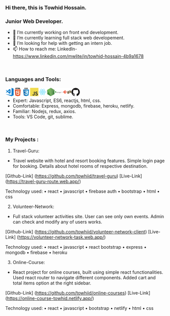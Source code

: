 ### Hi there, this is Towhid Hossain.
### Junior Web Developer.

- 🔭 I’m currently working on front end development. 
- 🌱 I’m currently learning full stack web developement.
- 🤔 I’m looking for help with getting an intern job.
- 📫 How to reach me: LinkedIn-  
 https://www.linkedin.com/mwlite/in/towhid-hossain-4b9a1678
<br/>


### Languages and Tools:

<img align="left" width="26px" src="https://raw.githubusercontent.com/github/explore/80688e429a7d4ef2fca1e82350fe8e3517d3494d/topics/visual-studio-code/visual-studio-code.png" >
<img align="left" alt="HTML5" width="26px" src="https://raw.githubusercontent.com/github/explore/80688e429a7d4ef2fca1e82350fe8e3517d3494d/topics/html/html.png" />
<img align="left" alt="CSS3" width="26px" src="https://raw.githubusercontent.com/github/explore/80688e429a7d4ef2fca1e82350fe8e3517d3494d/topics/css/css.png" />
<img align="left" alt="JavaScript" width="26px" src="https://raw.githubusercontent.com/github/explore/80688e429a7d4ef2fca1e82350fe8e3517d3494d/topics/javascript/javascript.png" />
<img align="left" alt="React" width="26px" src="https://raw.githubusercontent.com/github/explore/80688e429a7d4ef2fca1e82350fe8e3517d3494d/topics/react/react.png" />
<img align="left" alt="Node.js" width="26px" src="https://raw.githubusercontent.com/github/explore/80688e429a7d4ef2fca1e82350fe8e3517d3494d/topics/nodejs/nodejs.png" />
<img align="left" alt="MongoDB" width="26px" src="https://raw.githubusercontent.com/github/explore/80688e429a7d4ef2fca1e82350fe8e3517d3494d/topics/mongodb/mongodb.png" />
<img align="left" alt="Git" width="26px" src="https://raw.githubusercontent.com/github/explore/80688e429a7d4ef2fca1e82350fe8e3517d3494d/topics/git/git.png" />
<img align="left" alt="GitHub" width="26px" src="https://raw.githubusercontent.com/github/explore/78df643247d429f6cc873026c0622819ad797942/topics/github/github.png" />

<br />

-  Expert: Javascript, ES6, reactjs, html, css.
-  Comfortable: Express, mongodb, firebase, heroku, netlify.
-  Familiar: Nodejs, redux, axios.
-  Tools: VS Code, git, sublime.

<br />

### My Projects :

1. Travel-Guru: 
* Travel website with hotel and resort booking features.
Simple login page for booking.
Details about hotel rooms of respective destination. 

[Github-Link] (https://github.com/towhiid/travel-guru)
[Live-Link] (https://travel-guru-route.web.app/)

Technology used:
• react
• javascript
• firebase auth
• bootstrap
• html
• css

2. Volunteer-Network: 
* Full stack volunteer activities site.
User can see only own events.
Admin can check and modify any of users works.

[Github-Link] (https://github.com/towhiid/volunteer-network-client)
[Live-Link] (https://volunteer-network-task.web.app/)

Technology used:
• react
• javascript
• react bootstrap
• express
• mongodb
• firebase
• heroku

3. Online-Course: 
* React project for online courses, built using simple react functionalities.
Used react router to navigate different components.
Added cart and total items option at the right sidebar.

[Github-Link] (https://github.com/towhiid/online-courses)
[Live-Link] (https://online-course-towhid.netlify.app/)

Technology used:
• react
• javascript 
• bootstrap
• netlify
• html
• css
